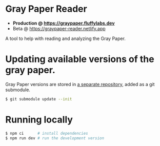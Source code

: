 # Gray Paper Reader

- **Production @ https://graypaper.fluffylabs.dev**
- Beta @ https://graypaper-reader.netlify.app

A tool to help with reading and analyzing the Gray Paper.

# Updating available versions of the gray paper.

Gray Paper versions are stored in [a separate repository](https://github.com/fluffylabs/graypaper-archive),
added as a git submodule.

```bash
$ git submodule update --init 
```

# Running locally

```bash
$ npm ci      # install dependencies
$ npm run dev # run the development version
```




